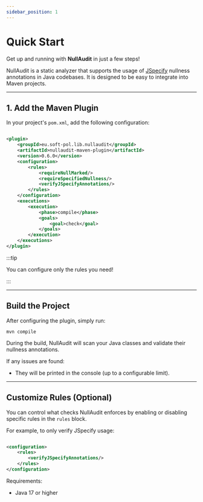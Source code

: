 ```yaml
---
sidebar_position: 1
---
```


# Quick Start

Get up and running with **NullAudit** in just a few steps!

NullAudit is a static analyzer that supports the usage of [JSpecify](https://jspecify.dev)
nullness annotations in Java codebases. It is designed to be easy to integrate into Maven projects.

---

## 1. Add the Maven Plugin

In your project's `pom.xml`, add the following configuration:

```xml

<plugin>
    <groupId>eu.soft-pol.lib.nullaudit</groupId>
    <artifactId>nullaudit-maven-plugin</artifactId>
    <version>0.6.0</version>
    <configuration>
        <rules>
            <requireNullMarked/>
            <requireSpecifiedNullness/>
            <verifyJSpecifyAnnotations/>
        </rules>
    </configuration>
    <executions>
        <execution>
            <phase>compile</phase>
            <goals>
                <goal>check</goal>
            </goals>
        </execution>
    </executions>
</plugin>
```

:::tip

You can configure only the rules you need!

:::

---

## Build the Project

After configuring the plugin, simply run:

```
mvn compile
```

During the build, NullAudit will scan your Java classes and validate their nullness annotations.

If any issues are found:

* They will be printed in the console (up to a configurable limit).

---

## Customize Rules (Optional)

You can control what checks NullAudit enforces by enabling or disabling specific rules in
the `rules` block.

For example, to only verify JSpecify usage:

```xml

<configuration>
    <rules>
        <verifyJSpecifyAnnotations/>
    </rules>
</configuration>
```

Requirements:

* Java 17 or higher
